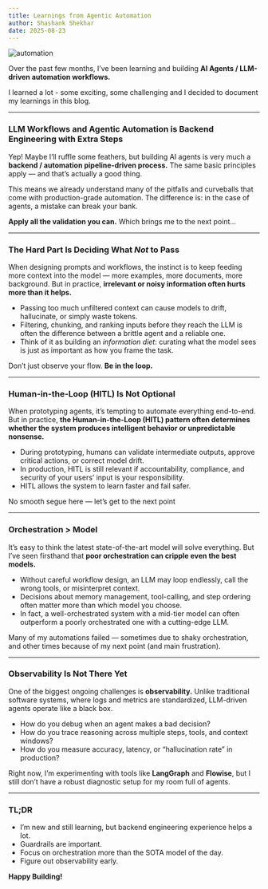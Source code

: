 ```yaml
---
title: Learnings from Agentic Automation
author: Shashank Shekhar
date: 2025-08-23
---
```


![automation](/automation.png "automation")

Over the past few months, I’ve been learning and building **AI Agents / LLM-driven automation workflows.**

I learned a lot - some exciting, some challenging and I decided to document my learnings in this blog.

---

### LLM Workflows and Agentic Automation is Backend Engineering with Extra Steps

Yep! Maybe I’ll ruffle some feathers, but building AI agents is very much a **backend / automation pipeline-driven process.** The same basic principles apply — and that’s actually a good thing.

This means we already understand many of the pitfalls and curveballs that come with production-grade automation. The difference is: in the case of agents, a mistake can break your bank.

**Apply all the validation you can.** Which brings me to the next point...

---

### The Hard Part Is Deciding What _Not_ to Pass

When designing prompts and workflows, the instinct is to keep feeding more context into the model — more examples, more documents, more background. But in practice, **irrelevant or noisy information often hurts more than it helps.**

- Passing too much unfiltered context can cause models to drift, hallucinate, or simply waste tokens.
- Filtering, chunking, and ranking inputs before they reach the LLM is often the difference between a brittle agent and a reliable one.
- Think of it as building an _information diet_: curating what the model sees is just as important as how you frame the task.

Don’t just observe your flow. **Be in the loop.**

---

### Human-in-the-Loop (HITL) Is Not Optional

When prototyping agents, it’s tempting to automate everything end-to-end. But in practice, **the Human-in-the-Loop (HITL) pattern often determines whether the system produces intelligent behavior or unpredictable nonsense.**

- During prototyping, humans can validate intermediate outputs, approve critical actions, or correct model drift.
- In production, HITL is still relevant if accountability, compliance, and security of your users’ input is your responsibility.
- HITL allows the system to learn faster and fail safer.

No smooth segue here — let’s get to the next point

---

### Orchestration > Model

It’s easy to think the latest state-of-the-art model will solve everything. But I’ve seen firsthand that **poor orchestration can cripple even the best models.**

- Without careful workflow design, an LLM may loop endlessly, call the wrong tools, or misinterpret context.
- Decisions about memory management, tool-calling, and step ordering often matter more than which model you choose.
- In fact, a well-orchestrated system with a mid-tier model can often outperform a poorly orchestrated one with a cutting-edge LLM.

Many of my automations failed — sometimes due to shaky orchestration, and other times because of my next point (and main frustration).

---

### Observability Is Not There Yet

One of the biggest ongoing challenges is **observability.** Unlike traditional software systems, where logs and metrics are standardized, LLM-driven agents operate like a black box.

- How do you debug when an agent makes a bad decision?
- How do you trace reasoning across multiple steps, tools, and context windows?
- How do you measure accuracy, latency, or “hallucination rate” in production?

Right now, I’m experimenting with tools like **LangGraph** and **Flowise**, but I still don’t have a robust diagnostic setup for my room full of agents.

---

### TL;DR

- I’m new and still learning, but backend engineering experience helps a lot.
- Guardrails are important.
- Focus on orchestration more than the SOTA model of the day.
- Figure out observability early.

**Happy Building!**
